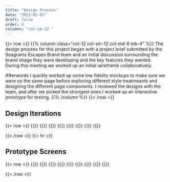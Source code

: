 ```yaml
---
title: "Design Process"
date: "2021-01-01"
draft: false
order: 0
columns: "col-sm-12 "
---
```

{{< row >}}
{{% column class="col-12 col-sm-12 col-md-8   mb-4" %}}
The design process for this project began with a project brief submitted by the Seagrams Escapes Brand team and an initial discussion surrounding the brand image they were developing and the key features they wanted. During this meeting we worked up an initial wireframe collaboratively.

Afterwords I quickly worked up some low fidelity mockups to make sure we were on the same page before exploring different style treatmeants and designing the different page components. I reviewed the designs with the team, and after we picked the strongest ones I worked up an interactive prototype for testing.
{{% /column %}}
{{< /row >}}

## Design Iterations
{{< row >}}
{{<column class="col-6 col-sm-6 col-md-4 col-lg-4  mb-4" >}}
{{<workImage src="/work/se-hard-seltzer/00-design/00-wireframe.webp" alt="Initial wireframes" caption="Initial wireframes">}}
{{<workImage src="/work/se-hard-seltzer/00-design/01-lofi-design.webp" alt="Low Fidelity Designs" caption="Low Fidelity Designs">}}
{{</column >}}
{{<column class="col-6 col-sm-6 col-md-8 col-lg-8  mb-4" >}}
{{<workImage src="/work/se-hard-seltzer/00-design/03-component-design.webp" alt="Designs for various components" caption="Designs for various components">}}
{{<workImage src="/work/se-hard-seltzer/00-design/02-style-variants.webp" alt="Exploring difference style treaments" caption="Exploring difference style treaments">}}
{{</column >}}

{{< /row >}}
{{< hr >}}

## Prototype Screens
{{< row >}}
{{<column class="col-6 col-sm-6 col-md-3 col-lg-2  mb-4" >}}
{{<workImage src="/work/se-hard-seltzer/01-testing/hifi-mobile-320px@1x.webp" alt="Landing page - Desktop size" caption="Landing page - Desktop size">}}
{{</column >}}
{{<column class="col-6 col-sm-6 col-md-4 col-lg-4  mb-4" >}}
{{<workImage src="/work/se-hard-seltzer/01-testing/hifi-tablet-768px@1x.webp" alt="Landing page - Tablet size" caption="Landing page - Tablet size">}}
{{</column >}}
{{<column class="col-6 col-sm-6 col-md-5 col-lg-6  mb-4" >}}
{{<workImage src="/work/se-hard-seltzer/01-testing/hifi-laptop-1280px@1x.webp" alt="Landing page - Laptop size" caption="Landing page - Laptop size">}}
{{</column >}}

{{< /row >}}
